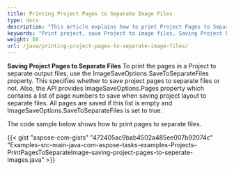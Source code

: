 ```yaml
---
title: Printing Project Pages to Separate Image Files
type: docs
description: "This article explains how to print Project Pages to Separate Image Files using Aspose.Tasks for Java."
keywords: "Print project, save Project to image files, Saving Project Pages to Separate Files, Aspose.Tasks for Java"
weight: 50
url: /java/printing-project-pages-to-separate-image-files/
---
```


**Saving Project Pages to Separate Files**
To print the pages in a Project to separate output files, use the ImageSaveOptions.SaveToSeparateFiles property. This specifies whether to save project pages to separate files or not. Also, the API provides ImageSaveOptions.Pages property which contains a list of page numbers to save when saving project layout to separate files. All pages are saved if this list is empty and ImageSaveOptions.SaveToSeparateFiles is set to true.

The code sample below shows how to print pages to separate files.

{{< gist "aspose-com-gists" "472405ac9bab4502a485ee007b92074c" "Examples-src-main-java-com-aspose-tasks-examples-Projects-PrintPagesToSeparateImage-saving-project-pages-to-seperate-images.java" >}}
